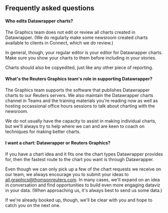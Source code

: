 ## Frequently asked questions

#### Who edits Datawrapper charts?

The Graphics team does not edit or review all charts created in Datawrapper. (We do regularly make some newsroom created charts available to clients in Connect, which we _do_ review.)

In general, though, your regular editor is your editor for Datawrapper charts. Make sure you show your charts to them before including in your stories.

Charts should also be copyedited, just like any other piece of reporting.

#### What's the Reuters Graphics team's role in supporting Datawrapper?

The Graphics team supports the software that publishes Datawrapper charts to our Reuters servers. We also maintain the Datawrapper charts channel in Teams and the training materials you're reading now as well as hosting occassional office hours sessions to talk about charting with the newsroom.

We do not usually have the capacity to assist in making individual charts, but we'll always try to help where we can and are keen to coach on techniques for making better charts.

#### I want a chart: Datawrapper or Reuters Graphics?

If you have a chart idea and it fits one the chart types Datawrapper provides for, then the fastest route to the chart you want is through Datawrapper.

Even though we can only pick up a few of the chart requests we receive on our team, we always encourage you to submit your ideas to [all.graphics@thomsonreuters.com](mailto:all.graphics@thomsonreuters.com). In many cases, we'll expand on an idea in conversation and find opportunities to build even more engaging dataviz in your data. (When approaching us, it's always best to send us some data.)

If we're already booked up, though, we'll be clear with you and hope to catch you on the next one.
